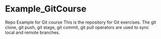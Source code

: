 # Example_GitCourse
Repo Example for Git course
This is the repository for Git exercises. 
The git clone, git push, git stage, git commit, git pull operators are used to sync local and remote branches.

